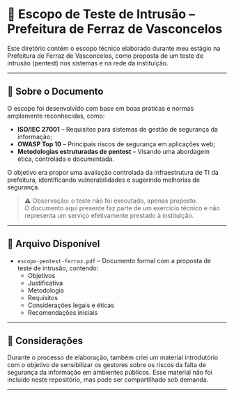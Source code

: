 # 📄 Escopo de Teste de Intrusão – Prefeitura de Ferraz de Vasconcelos

Este diretório contém o escopo técnico elaborado durante meu estágio na Prefeitura de Ferraz de Vasconcelos, como proposta de um teste de intrusão (pentest) nos sistemas e na rede da instituição.

---

## 🧾 Sobre o Documento

O escopo foi desenvolvido com base em boas práticas e normas amplamente reconhecidas, como:

- **ISO/IEC 27001** – Requisitos para sistemas de gestão de segurança da informação;
- **OWASP Top 10** – Principais riscos de segurança em aplicações web;
- **Metodologias estruturadas de pentest** – Visando uma abordagem ética, controlada e documentada.

O objetivo era propor uma avaliação controlada da infraestrutura de TI da prefeitura, identificando vulnerabilidades e sugerindo melhorias de segurança.

> ⚠️ Observação: o teste não foi executado, apenas proposto.  
> O documento aqui presente faz parte de um exercício técnico e não representa um serviço efetivamente prestado à instituição.

---

## 📂 Arquivo Disponível

- `escopo-pentest-ferraz.pdf` – Documento formal com a proposta de teste de intrusão, contendo:  
  - Objetivos  
  - Justificativa  
  - Metodologia  
  - Requisitos  
  - Considerações legais e éticas  
  - Recomendações iniciais

---

## 📌 Considerações

Durante o processo de elaboração, também criei um material introdutório com o objetivo de sensibilizar os gestores sobre os riscos da falta de segurança da informação em ambientes públicos. Esse material não foi incluído neste repositório, mas pode ser compartilhado sob demanda.

---
